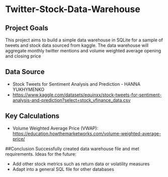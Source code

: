 # Twitter-Stock-Data-Warehouse

## Project Goals
This project aims to build a simple data warehouse in SQLite for a sample of tweets and stock data sourced from kaggle. The data warehouse will aggregate monthly twitter mentions and volume weighted average opening and closing price

## Data Source
- Stock Tweets for Sentiment Analysis and Prediction - HANNA YUKHYMENKO
- https://www.kaggle.com/datasets/equinxx/stock-tweets-for-sentiment-analysis-and-prediction?select=stock_yfinance_data.csv

## Key Calculations
- Volume Weighted Average Price (VWAP): https://education.howthemarketworks.com/volume-weighted-average-price/

##Conclusion
Successfully created data warehouse file and met requirements. Ideas for the future:
- Add other stock metrics such as return data or volatility measures
- Adapt into a general SQL file for other databases

